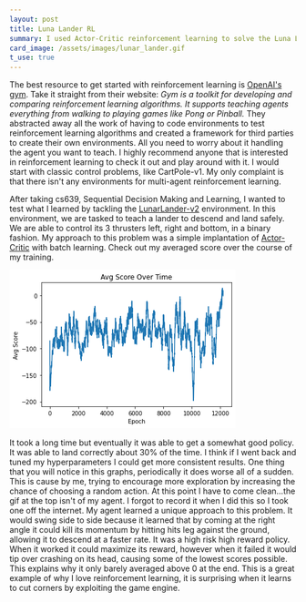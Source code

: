 ```yaml
---
layout: post
title: Luna Lander RL
summary: I used Actor-Critic reinforcement learning to solve the Luna Lander problem.
card_image: /assets/images/lunar_lander.gif
t_use: true
---
```

The best resource to get started with reinforcement learning is [OpenAI's gym](https://gym.openai.com/). Take it straight from their website: _Gym is a toolkit for developing and comparing reinforcement learning algorithms. It supports teaching agents everything from walking to playing games like Pong or Pinball._ They abstracted away all the work of having to code environments to test reinforcement learning algorithms and created a framework for third parties to create their own environments. All you need to worry about it handling the agent you want to teach. I highly recommend anyone that is interested in reinforcement learning to check it out and play around with it. I would start with classic control problems, like CartPole-v1. My only complaint is that there isn't any environments for multi-agent reinforcement learning.

After taking cs639, Sequential Decision Making and Learning, I wanted to test what I learned by tackling the [LunarLander-v2](https://gym.openai.com/envs/LunarLander-v2/) environment. In this environment, we are tasked to teach a lander to descend and land safely. We are able to control its 3 thrusters left, right and bottom, in a binary fashion. My approach to this problem was a simple implantation of [Actor-Critic](https://arxiv.org/pdf/1611.01224.pdf) with batch learning. Check out my averaged score over the course of my training.

![Averaged Score Over Training](/assets/images/iinasd2.png)

It took a long time but eventually it was able to get a somewhat good policy. It was able to land correctly about 30% of the time. I think if I went back and tuned my hyperparameters I could get more consistent results. One thing that you will notice in this graphs, periodically it does worse all of a sudden. This is cause by me, trying to encourage more exploration by increasing the chance of choosing a random action. At this point I have to come clean...the gif at the top isn't of my agent. I forgot to record it when I did this so I took one off the internet. My agent learned a unique approach to this problem. It would swing side to side because it learned that by coming at the right angle it could kill its momentum by hitting hits leg against the ground, allowing it to descend at a faster rate. It was a high risk high reward policy. When it worked it could maximize its reward, however when it failed it would tip over crashing on its head, causing some of the lowest scores possible. This explains why it only barely averaged above 0 at the end. This is a great example of why I love reinforcement learning, it is surprising when it learns to cut corners by exploiting the game engine.
